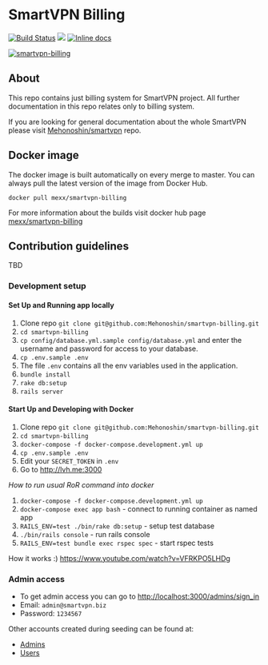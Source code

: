 # SmartVPN Billing

[![Build Status](https://travis-ci.org/Mehonoshin/smartvpn-billing.svg?branch=master)](https://travis-ci.org/Mehonoshin/smartvpn-billing)
[![](https://images.microbadger.com/badges/version/mexx/smartvpn-billing.svg)](https://hub.docker.com/r/mexx/smartvpn-billing)
[![Inline docs](http://inch-ci.org/github/Mehonoshin/smartvpn-billing.svg?branch=master)](http://inch-ci.org/github/Mehonoshin/smartvpn-billing)

<a href="https://imgbb.com/"><img src="https://image.ibb.co/gEVXM9/Screen-Shot-2018-10-14-at-18-34-17.png" alt="smartvpn-billing" border="0"></a>


## About

This repo contains just billing system for SmartVPN project.
All further documentation in this repo relates only to billing system.

If you are looking for general documentation about the whole SmartVPN please visit [Mehonoshin/smartvpn](https://github.com/Mehonoshin/smartvpn) repo.

## Docker image

The docker image is built automatically on every merge to master. You can always pull the latest version of the image from Docker Hub.

```
docker pull mexx/smartvpn-billing
```

For more information about the builds visit docker hub page [mexx/smartvpn-billing](https://hub.docker.com/r/mexx/smartvpn-billing)

## Contribution guidelines

TBD

### Development setup

#### Set Up and Running app locally

1. Clone repo `git clone git@github.com:Mehonoshin/smartvpn-billing.git`
2. `cd smartvpn-billing`
3. `cp config/database.yml.sample config/database.yml` and enter the username and password for access to your database.
4. `cp .env.sample .env`
5. The file `.env` contains all the env variables used in the application.
6. `bundle install`
7. `rake db:setup`
8. `rails server`

#### Start Up and Developing with Docker

1. Clone repo `git clone git@github.com:Mehonoshin/smartvpn-billing.git`
2. `cd smartvpn-billing`
3. `docker-compose -f docker-compose.development.yml up`
4. `cp .env.sample .env`
5. Edit your `SECRET_TOKEN` in `.env`
6. Go to http://lvh.me:3000

*How to run usual RoR command into docker*
1. `docker-compose -f docker-compose.development.yml up`
2. `docker-compose exec app bash` - connect to running container as named app
3. `RAILS_ENV=test ./bin/rake db:setup` - setup test database
4. `./bin/rails console` - run rails console
5. `RAILS_ENV=test bundle exec rspec spec` - start rspec tests

How it works :)
https://www.youtube.com/watch?v=VFRKPO5LHDg

### Admin access

* To get admin access you can go to [http://localhost:3000/admins/sign_in](http://localhost:3000/admins/sign_in)
* Email: `admin@smartvpn.biz`
* Password: `1234567`

Other accounts created during seeding can be found at:
* [Admins](https://github.com/Mehonoshin/smartvpn-billing/blob/master/db/seeds/06_admin.rb)
* [Users](https://github.com/Mehonoshin/smartvpn-billing/blob/master/db/seeds/04_default_user.rb#L8)
